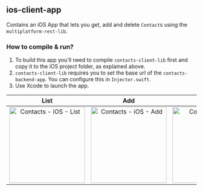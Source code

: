 ## ios-client-app
Contains an iOS App that lets you get, add and delete `Contact`s using the `multiplatform-rest-lib`.

### How to compile & run?
1. To build this app you'll need to compile `contacts-client-lib` first and copy it to the iOS project folder, as explained above.
2. `contacts-client-lib` requires you to set the base url of the `contacts-backend-app`. You can configure this in `Injector.swift`.
3. Use Xcode to launch the app.

List | Add | Delete
:-: | :-: | :-:
<img width="200" alt="Contacts - iOS - List" src="https://github.com/fernandospr/multiplatform-network-client-lib/assets/4404680/f98ffd70-89a8-4507-82a3-8e45e8ae5969"> | <img width="200" alt="Contacts - iOS - Add" src="https://github.com/fernandospr/multiplatform-network-client-lib/assets/4404680/ca2e186d-8889-435a-b7d2-311f55653a19"> | <img width="200" alt="Contacts - iOS - Delete" src="https://github.com/fernandospr/multiplatform-network-client-lib/assets/4404680/2bb8df1a-3b7e-4c14-891a-cd674ea78740">